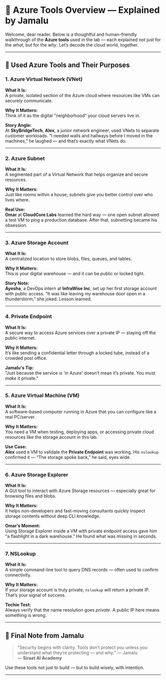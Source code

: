 
# 🧰 Azure Tools Overview — Explained by Jamalu

Welcome, dear reader. Below is a thoughtful and human-friendly walkthrough of the **Azure tools** used in the lab — each explained not just for the *what*, but for the *why*. Let’s decode the cloud world, together.

---

## 💼 Used Azure Tools and Their Purposes

### 1. **Azure Virtual Network (VNet)**
**What It Is:**  
A private, isolated section of the Azure cloud where resources like VMs can securely communicate.

**Why It Matters:**  
Think of it as the digital "neighborhood" your cloud servers live in.

**Story Angle:**  
At **SkyBridgeTech**, **Alex**, a junior network engineer, used VNets to separate customer workloads. “I needed walls and hallways before I moved in the machines,” he laughed — and that’s exactly what VNets do.

---

### 2. **Azure Subnet**
**What It Is:**  
A segmented part of a Virtual Network that helps organize and secure resources.

**Why It Matters:**  
Just like rooms within a house, subnets give you better control over who lives where.

**Real Use:**  
**Omar** at **CloudCore Labs** learned the hard way — one open subnet allowed a test VM to ping a production database. After that, subnetting became his obsession.

---

### 3. **Azure Storage Account**
**What It Is:**  
A centralized location to store blobs, files, queues, and tables.

**Why It Matters:**  
This is your digital warehouse — and it can be public or locked tight.

**Story Note:**  
**Ayesha**, a DevOps intern at **InfraWise Inc**, set up her first storage account with public access. “It was like leaving my warehouse door open in a thunderstorm,” she joked. Lesson learned.

---

### 4. **Private Endpoint**
**What It Is:**  
A secure way to access Azure services over a private IP — staying off the public internet.

**Why It Matters:**  
It’s like sending a confidential letter through a locked tube, instead of a crowded post office.

**Jamalu's Tip:**  
"Just because the service is 'in Azure' doesn’t mean it’s private. You must *make* it private."

---

### 5. **Azure Virtual Machine (VM)**
**What It Is:**  
A software-based computer running in Azure that you can configure like a real PC/server.

**Why It Matters:**  
You need a VM when testing, deploying apps, or accessing private cloud resources like the storage account in this lab.

**Use Case:**  
**Alex** used a VM to validate the **Private Endpoint** was working. His `nslookup` confirmed it — “The storage spoke back,” he said, eyes wide.

---

### 6. **Azure Storage Explorer**
**What It Is:**  
A GUI tool to interact with Azure Storage resources — especially great for browsing files and blobs.

**Why It Matters:**  
It helps non-developers and fast-moving consultants quickly inspect storage contents without deep CLI knowledge.

**Omar’s Moment:**  
Using Storage Explorer inside a VM with private endpoint access gave him “a flashlight in a dark warehouse.” He found what was missing in seconds.

---

### 7. **NSLookup**
**What It Is:**  
A simple command-line tool to query DNS records — often used to confirm connectivity.

**Why It Matters:**  
If your storage account is truly private, `nslookup` will return a private IP. That’s your signal of success.

**Techie Test:**  
Always verify that the name resolution goes *private*. A public IP here means something is wrong.

---

## 🧠 Final Note from Jamalu

> "Security begins with clarity. Tools don’t protect you unless you understand what they’re protecting — and why."
> — Jamalu  
> — **Siraat AI Academy**

Use these tools not just to build — but to build wisely, with intention.

---
